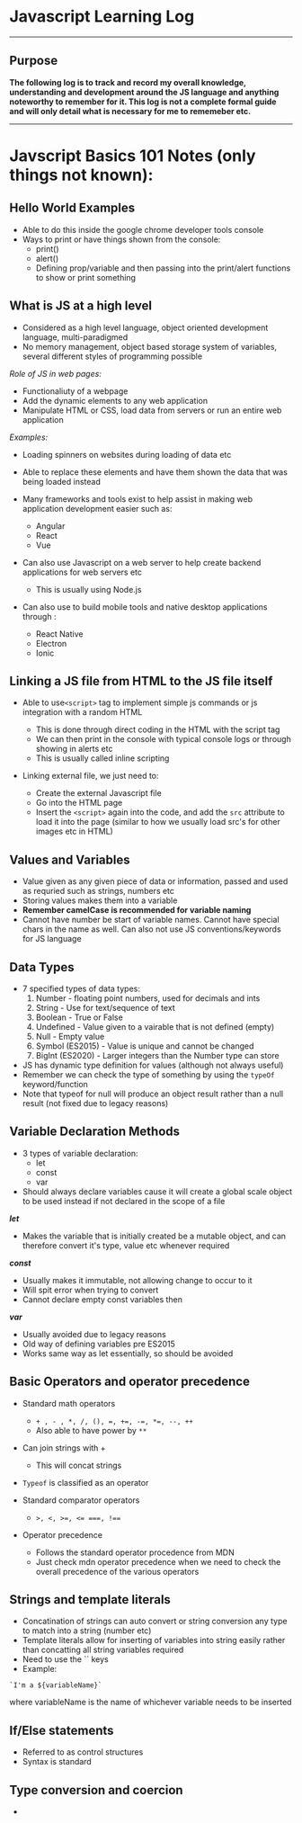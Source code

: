 # Javascript Learning Log

---

## Purpose

**The following log is to track and record my overall knowledge, understanding and development around the JS language and anything noteworthy to remember for it. This log is not a complete formal guide and will only detail what is necessary for me to rememeber etc.**

---

# Javscript Basics 101 Notes (only things not known):

## Hello World Examples

- Able to do this inside the google chrome developer tools console
- Ways to print or have things shown from the console:
  - print()
  - alert()
  - Defining prop/variable and then passing into the print/alert functions to show or print something

## What is JS at a high level

- Considered as a high level language, object oriented development language, multi-paradigmed
- No memory management, object based storage system of variables, several different styles of programming possible

_Role of JS in web pages:_

- Functionaliuty of a webpage
- Add the dynamic elements to any web application
- Manipulate HTML or CSS, load data from servers or run an entire web application

_Examples:_

- Loading spinners on websites during loading of data etc
- Able to replace these elements and have them shown the data that was being loaded instead

- Many frameworks and tools exist to help assist in making web application development easier such as:

  - Angular
  - React
  - Vue

- Can also use Javascript on a web server to help create backend applications for web servers etc

  - This is usually using Node.js

- Can also use to build mobile tools and native desktop applications through :
  - React Native
  - Electron
  - Ionic

## Linking a JS file from HTML to the JS file itself

- Able to use`<script>` tag to implement simple js commands or js integration with a random HTML

  - This is done through direct coding in the HTML with the script tag
  - We can then print in the console with typical console logs or through showing in alerts etc
  - This is usually called inline scripting

- Linking external file, we just need to:
  - Create the external Javascript file
  - Go into the HTML page
  - Insert the `<script>` again into the code, and add the `src` attribute to load it into the page (similar to how we usually load src's for other images etc in HTML)

## Values and Variables

- Value given as any given piece of data or information, passed and used as requried such as strings, numbers etc
- Storing values makes them into a variable
- **Remember camelCase is recommended for variable naming**
- Cannot have number be start of variable names. Cannot have special chars in the name as well. Can also not use JS conventions/keywords for JS language

## Data Types

- 7 specified types of data types:
  1. Number - floating point numbers, used for decimals and ints
  2. String - Use for text/sequence of text
  3. Boolean - True or False
  4. Undefined - Value given to a vairable that is not defined (empty)
  5. Null - Empty value
  6. Symbol (ES2015) - Value is unique and cannot be changed
  7. BigInt (ES2020) - Larger integers than the Number type can store
- JS has dynamic type definition for values (although not always useful)
- Remember we can check the type of something by using the `typeOf` keyword/function
- Note that typeof for null will produce an object result rather than a null result (not fixed due to legacy reasons)

## Variable Declaration Methods

- 3 types of variable declaration:
  - let
  - const
  - var
- Should always declare variables cause it will create a global scale object to be used instead if not declared in the scope of a file

**_let_**

- Makes the variable that is initially created be a mutable object, and can therefore convert it's type, value etc whenever required

**_const_**

- Usually makes it immutable, not allowing change to occur to it
- Will spit error when trying to convert
- Cannot declare empty const variables then

**_var_**

- Usually avoided due to legacy reasons
- Old way of defining variables pre ES2015
- Works same way as let essentially, so should be avoided

## Basic Operators and operator precedence

- Standard math operators
  - `+ , - , *, /, (), =, +=, -=, *=, --, ++`
  - Also able to have power by `**`
- Can join strings with +
  - This will concat strings
- `Typeof` is classified as an operator

- Standard comparator operators
  - `>, <, >=, <= ===, !==`

- Operator precedence
  - Follows the standard operator procedence from MDN
  - Just check mdn operator precedence when we need to check the overall precedence of the various operators

## Strings and template literals

- Concatination of strings can auto convert or string conversion any type to match into a string (number etc)
- Template literals allow for inserting of variables into string easily rather than concatting all string variables required
- Need to use the `` keys
- Example:
```
`I'm a ${variableName}`
```
where variableName is the name of whichever variable needs to be inserted


## If/Else statements

- Referred to as control structures
- Syntax is standard 

## Type conversion and coercion

- 